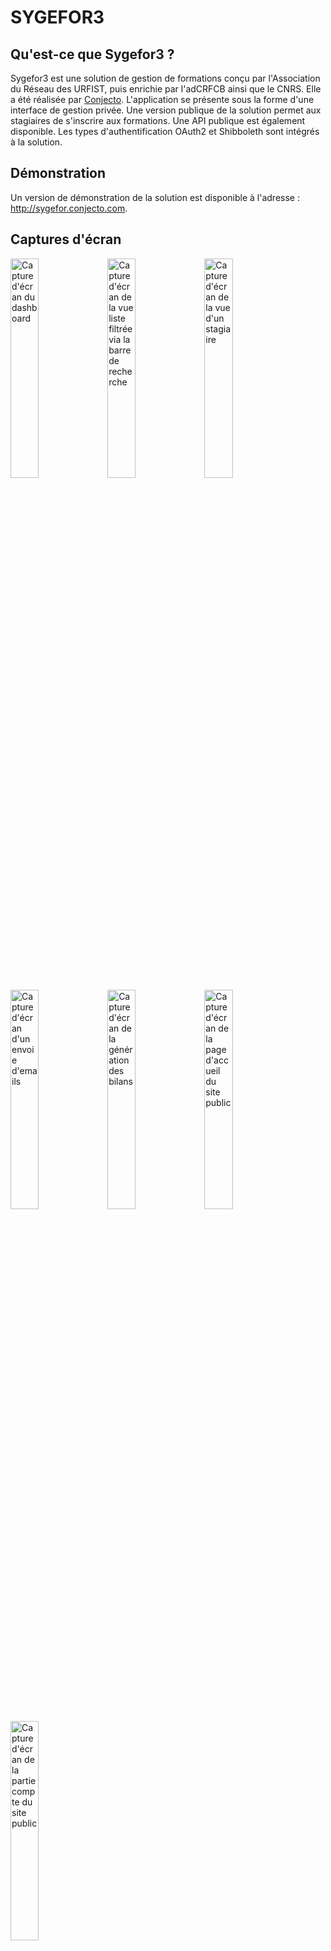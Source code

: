 SYGEFOR3
========================

Qu'est-ce que Sygefor3 ?
-----------------

Sygefor3 est une solution de gestion de formations conçu par l'Association du Réseau des URFIST, puis enrichie par l'adCRFCB ainsi que le CNRS. Elle a été réalisée par [Conjecto](http://www.conjecto.com/).
L'application se présente sous la forme d'une interface de gestion privée. Une version publique de la solution permet aux stagiaires de s'inscrire aux formations.
Une API publique est également disponible. Les types d'authentification OAuth2 et Shibboleth sont intégrés à la solution.

Démonstration
-----------------

Un version de démonstration de la solution est disponible à l'adresse : http://sygefor.conjecto.com.


Captures d'écran
-----------------

<img src="https://raw.githubusercontent.com/conjecto/sygefor/master/assets/screen-dashboard.png?raw=true" title="Capture d'écran du dashboard" width="30%"/>
<img src="https://raw.githubusercontent.com/conjecto/sygefor/master/assets/screen-list-searchbar.png?raw=true" title="Capture d'écran de la vue liste filtrée via la barre de recherche" width="30%"/>
<img src="https://raw.githubusercontent.com/conjecto/sygefor/master/assets/screen-trainee.png?raw=true" title="Capture d'écran de la vue d'un stagiaire" width="30%"/>
<img src="https://raw.githubusercontent.com/conjecto/sygefor/master/assets/screen-mailing.png?raw=true" title="Capture d'écran d'un envoie d'emails" width="30%"/>
<img src="https://raw.githubusercontent.com/conjecto/sygefor/master/assets/screen-summary.png?raw=true" title="Capture d'écran de la génération des bilans" width="30%"/>
<img src="https://raw.githubusercontent.com/conjecto/sygefor/master/assets/screen-front-home.png?raw=true" title="Capture d'écran de la page d'accueil du site public" width="30%"/>
<img src="https://raw.githubusercontent.com/conjecto/sygefor/master/assets/screen-front-profile.png?raw=true" title="Capture d'écran de la partie compte du site public" width="30%"/>

Configuration requise
------------

### PHP

* version 5.3.9 minimum (sauf 5.3.16)
* extensions :
    * json
    * ctype
* modules :
    * pdo_mysql
    * openssl
    * apc
    * mbstring
    * curl
    * fileinfo
    
### Symfony2

Sygefor3 s'appuie sur Symfony 2.8.

### MySQL

version 5.0 minimum

### ElasticSearch

Sygefor3 s'appuie sur un serveur [ElasticSearch](http://www.elasticsearch.org/) qui gère l'indexation de l'ensemble 
des éléments.

- version 1.4
 - Répertoire pour Debian : deb http://packages.elasticsearch.org/elasticsearch/1.4/debian stable main
 - Répertoire pour CentOS : voir (ajouter le fichier external_conf/elasticsearch.repo dans /etc/yum.repos.d/)
 - apt-get/yum update
 - apt-get/yum install elasticsearch
 - service elasticsearch start
 - update-rc.d elasticsearch defaults

### Unoconv

- La génération des PDF lors d'un publipostage est rendue possible grâce à la librairie [Unoconv](https://github.com/dagwieers/unoconv)
qui doit donc être installée sur le serveur.
    - yum/apt-get install unoconv
    - Mettre à jour vers la [version 0.7](https://gist.github.com/janeklb/657e119b2ce3d0138b42e6720f248e09)

### Accès interactif

Sygefor3 est livré avec un outil en ligne de commande qui permet d'automatiser certaines opérations d'installation et 
de maintenance. Il faut donc un accès interactif du type SSH.

### Certificat SSL

Il est fortemment recommandé d'installer un certificat SSL et d'utiliser HTTPS pour l'ensemble des communications avec l'application.

### Shibboleth

Sygefor3 utilise la Fédération d'identité Education-Recherche de Renater pour permettre aux stagiaires de s'inscrire, au travers
du protocole Shibboleth. Il faut donc installer un Service Provider sur le serveur et le déclarer auprés de Renater :

[Installation d'un SP Shibboleth](https://services.renater.fr/federation/docs/installation/sp#test_dans_la_federation_de_test)

Vous pouvez utiliser le script d'installation de Shibboleth (dans shell/installShib).

Installation
------------

### Prérequis

- Composer installé : http://www.coolcoyote.net/php-mysql/installation-de-composer-sous-linux-et-windows
- Openssl installé
- npm installé (sudo apt-get/yum install npm)
    - Si vous rencontrez des problèmes avec le npm install, vous pouvez installer la version 0.12.17 de Node.js (sudo npm install n -g && sudo n 0.12.17)
- bower installé (sudo npm install bower -g)
- gulp installé (sudo npm install gulp@3.8.0 -g)
- Visual Studio Redistributables installé sur Windows
- wkhtmltopdf installé (pour générer des pdf) (sudo apt-get/yum install wkhtmltopdf)
- Rewrite module activé

### Le projet

- git clone https://github.com/sygefor/sygefor
- cd sygefor
- composer install
    - Renseigner les paramètres symfony
- npm install
- bower install
- php app/console doctrine:database:create
- php app/console doctrine:schema:create
- php app/console doctrine:fixtures:load (pour générer quelques données initiales)
- gulp build
- php app/console fos:js-routing:dump
- php app/console fos:elastica:populate
- php app/console server:run 127.0.0.1:8000
- Se rendre sur localhost:8000 avec votre navigateur
- chown www-data. app/cache app/logs -R pour servir avec apache et nginx

### Etendre

Le coeur de Sygefor3 est intégré dans les vendors du projet. Ce coeur déclare des classes et des controlleurs abstraits. Vous devez étendre
ces classes et controlleurs pour faire fonctionner l'application.
Le bundle MyCompany intègre ces extentions. Vous pourrez comprendre comment étendre Sygefor3 en regardant ce bundle.

Vous pouvez également adapter l'interface privée de gestion en modifiant les templates AngularJS contenus dans le répertoire MyCompany/Resources/public/ng.
Le module FrontBundle intègre une version publique et allégée de Sygefor permettant aux stagiaires de s'inscrire aux différents stages.
Vous pourrez aussi retrouver un module Bilan basé sur ElasticSearch.